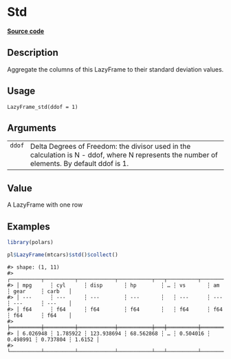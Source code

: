 

# Std

[**Source code**](https://github.com/pola-rs/r-polars/tree/main/R/lazyframe__lazy.R#L887)

## Description

Aggregate the columns of this LazyFrame to their standard deviation
values.

## Usage

<pre><code class='language-R'>LazyFrame_std(ddof = 1)
</code></pre>

## Arguments

<table>
<tr>
<td style="white-space: nowrap; font-family: monospace; vertical-align: top">
<code id="LazyFrame_std_:_ddof">ddof</code>
</td>
<td>
Delta Degrees of Freedom: the divisor used in the calculation is N -
ddof, where N represents the number of elements. By default ddof is 1.
</td>
</tr>
</table>

## Value

A LazyFrame with one row

## Examples

``` r
library(polars)

pl$LazyFrame(mtcars)$std()$collect()
```

    #> shape: (1, 11)
    #> ┌──────────┬──────────┬────────────┬───────────┬───┬──────────┬──────────┬──────────┬────────┐
    #> │ mpg      ┆ cyl      ┆ disp       ┆ hp        ┆ … ┆ vs       ┆ am       ┆ gear     ┆ carb   │
    #> │ ---      ┆ ---      ┆ ---        ┆ ---       ┆   ┆ ---      ┆ ---      ┆ ---      ┆ ---    │
    #> │ f64      ┆ f64      ┆ f64        ┆ f64       ┆   ┆ f64      ┆ f64      ┆ f64      ┆ f64    │
    #> ╞══════════╪══════════╪════════════╪═══════════╪═══╪══════════╪══════════╪══════════╪════════╡
    #> │ 6.026948 ┆ 1.785922 ┆ 123.938694 ┆ 68.562868 ┆ … ┆ 0.504016 ┆ 0.498991 ┆ 0.737804 ┆ 1.6152 │
    #> └──────────┴──────────┴────────────┴───────────┴───┴──────────┴──────────┴──────────┴────────┘
